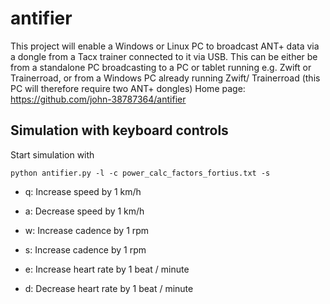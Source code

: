 # antifier
This project will enable a Windows or Linux PC to broadcast ANT+ data via a dongle from a Tacx trainer connected to it via USB. This can be either be from a standalone PC broadcasting to a PC or tablet running e.g. Zwift or Trainerroad, or from a Windows PC already running Zwift/ Trainerroad (this PC will therefore require two ANT+ dongles) 
Home page: https://github.com/john-38787364/antifier

## Simulation with keyboard controls

Start simulation with

`python antifier.py -l -c power_calc_factors_fortius.txt -s`

* q: Increase speed by 1 km/h
* a: Decrease speed by 1 km/h


* w: Increase cadence by 1 rpm
* s: Increase cadence by 1 rpm


* e: Increase heart rate by 1 beat / minute
* d: Decrease heart rate by 1 beat / minute

